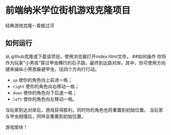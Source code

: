 
# 前端纳米学位街机游戏克隆项目
经典游戏克隆--青蛙过河
## 如何运行
从 github克隆或下载该项目，使用浏览器打开index.html文件。
##如何操作
你将作为玩家“小男孩”穿过甲虫横行的石子路，最终到达路对岸。其中，你可使用方向键来操纵小男孩躲避甲虫，往四个方向行行动。
- `up` 使你的角色向上前进一格；
- `right` 使你的角色向右移动一格；
- `down` 使你的角色向下后退一格；
- `left` 使你的角色向左移动一格。

当玩家到达对岸后，游戏获得胜利，同时你的角色也将重置到初始位置。
当玩家与甲虫相撞后，同样会重置到初始位置。

游戏愉快！
